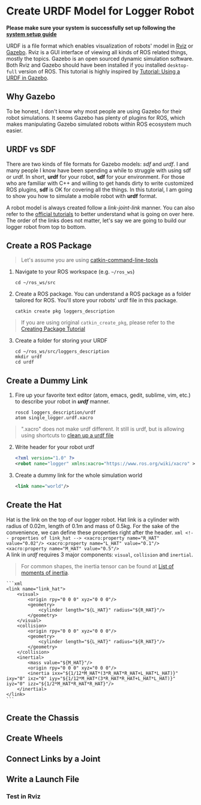 # Create URDF Model for Logger Robot
**Please make sure your system is successfully set up following the [system setup guide](https://github.com/linZHank/two_loggers/blob/master/Docs/system_setup.md)**

URDF is a file format which enables visualization of robots' model in [Rviz](http://wiki.ros.org/rviz) or [Gazebo](http://gazebosim.org/). Rviz is a GUI interface of viewing all kinds of ROS related things, mostly the topics. Gazebo is an open sourced dynamic simulation software. Both Rviz and Gazebo should have been installed if you installed `desktop-full` version of ROS. This tutorial is highly inspired by [Tutorial: Using a URDF in Gazebo](http://gazebosim.org/tutorials/?tut=ros_urdf).

## Why Gazebo
To be honest, I don't know why most people are using Gazebo for their robot simulations. It seems Gazebo has plenty of plugins for ROS, which makes manipulating Gazebo simulated robots within ROS ecosystem much easier.

## URDF vs SDF
There are two kinds of file formats for Gazebo models: *sdf* and *urdf*. I and many people I know have been spending a while to struggle with using sdf or urdf. In short, **urdf** for your robot, **sdf** for your environment. For those who are familiar with C++ and willing to get hands dirty to write customized ROS plugins, **sdf** is OK for covering all the things. In this tutorial, I am going to show you how to simulate a mobile robot with **urdf** format.

A robot model is always created follow a *link-joint-link* manner. You can also refer to the [official tutorials](http://wiki.ros.org/urdf/Tutorials) to better understand what is going on over here. The order of the links does not matter, let's say we are going to build our logger robot from top to bottom.

## Create a ROS Package
> Let's assume you are using [catkin-command-line-tools](https://catkin-tools.readthedocs.io/en/latest/)

1. Navigate to your ROS workspace (e.g. `~/ros_ws`)
    ```console
    cd ~/ros_ws/src
    ```
2. Create a ROS package. You can understand a ROS package
as a folder tailored for ROS. You'll store your robots' urdf file in this package.
    ```console
    catkin create pkg loggers_description
    ```
> If you are using original `catkin_create_pkg`, please refer to the [Creating Package Tutorial](http://wiki.ros.org/ROS/Tutorials/CreatingPackage)

3. Create a folder for storing your URDF
    ```console
    cd ~/ros_ws/src/loggers_description
    mkdir urdf
    cd urdf
    ```

## Create a Dummy Link
1. Fire up your favorite text editor (atom, emacs, gedit, sublime, vim, etc.) to describe your robot in ***urdf*** manner.
    ```console
    roscd loggers_description/urdf
    atom single_logger.urdf.xacro
    ```
> ".xacro" does not make urdf different. It still is urdf, but is allowing using shortcuts to [clean up a urdf file](http://wiki.ros.org/urdf/Tutorials/Using%20Xacro%20to%20Clean%20Up%20a%20URDF%20File)

2. Write header for your robot urdf
    ```xml
    <?xml version="1.0" ?>
    <robot name="logger" xmlns:xacro="https://www.ros.org/wiki/xacro" >
    ```

3. Create a dummy link for the whole simulation world
    ```xml
    <link name="world"/>
    ```

## Create the Hat
Hat is the link on the top of our logger robot. Hat link is a cylinder with radius of 0.02m, length of 0.1m and mass of 0.5kg. For the sake of the convenience, we can define these properties right after the header.
    ```xml
    <!-- properties of link_hat -->
    <xacro:property name="R_HAT" value="0.02"/>
    <xacro:property name="L_HAT" value="0.1"/>
    <xacro:property name="M_HAT" value="0.5"/>
    ```    
A link in *urdf* requires 3 major components: `visual`, `collision` and `inertial`.
>For common shapes, the inertia tensor can be found at [List of moments of inertia](https://en.wikipedia.org/wiki/List_of_moments_of_inertia).

    ```xml
    <link name="link_hat">
        <visual>
            <origin rpy="0 0 0" xyz="0 0 0"/>
            <geometry>
                <cylinder length="${L_HAT}" radius="${R_HAT}"/>
            </geometry>
        </visual>
        <collision>
            <origin rpy="0 0 0" xyz="0 0 0"/>
            <geometry>
                <cylinder length="${L_HAT}" radius="${R_HAT}"/>
            </geometry>
        </collision>
        <inertial>
            <mass value="${M_HAT}"/>
            <origin rpy="0 0 0" xyz="0 0 0"/>
            <inertia ixx="${1/12*M_HAT*(3*R_HAT*R_HAT+L_HAT*L_HAT)}" ixy="0" ixz="0" iyy="${1/12*M_HAT*(3*R_HAT*R_HAT+L_HAT*L_HAT)}" iyz="0" izz="${1/2*M_HAT*R_HAT*R_HAT}"/>
        </inertial>
    </link>
    ```

## Create the Chassis

## Create Wheels

## Connect Links by a Joint

## Write a Launch File

### Test in Rviz
